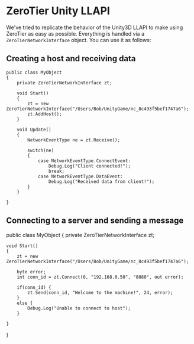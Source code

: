 ZeroTier Unity LLAPI
====

We've tried to replicate the behavior of the Unity3D LLAPI to make using ZeroTier as easy as possible. Everything is handled via a `ZeroTierNetworkInterface` object. You can use it as follows:

## Creating a host and receiving data

```
public class MyObject
{
	private ZeroTierNetworkInterface zt;

	void Start()
	{
		zt = new ZeroTierNetworkInterface("/Users/Bob/UnityGame/nc_8c493f5bef1747a6");
		zt.AddHost();
	}

	void Update()
	{
		NetworkEventType ne = zt.Receive();

		switch(ne)
		{
			case NetworkEventType.ConnectEvent:
				Debug.Log("Client connected!");
				break;
			case NetworkEventType.DataEvent:
				Debug.Log("Received data from client!");
		}
	}
	
}
```

## Connecting to a server and sending a message

public class MyObject
{
	private ZeroTierNetworkInterface zt;

	void Start()
	{
		zt = new ZeroTierNetworkInterface("/Users/Bob/UnityGame/nc_8c493f5bef1747a6");

		byte error;
		int conn_id = zt.Connect(0, "192.168.0.50", "8080", out error);

		if(conn_id) {
			zt.Send(conn_id, "Welcome to the machine!", 24, error);
		}
		else {
			Debug.Log("Unable to connect to host");
		}

	}
}